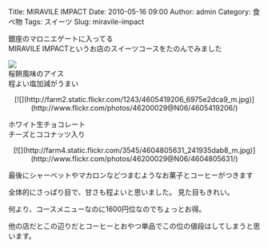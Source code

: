 Title: MIRAVILE IMPACT
Date: 2010-05-16 09:00
Author: admin
Category: 食べ物
Tags: スイーツ
Slug: miravile-impact

銀座のマロニエゲートに入ってる  
MIRAVILE IMPACTというお店のスイーツコースをたのんでみました

[![](http://farm2.static.flickr.com/1185/4605418676_fdf8efd8db_m.jpg)](http://www.flickr.com/photos/46200029@N06/4605418676/)  
桜餅風味のアイス  
程よい塩加減がうまい

<p>
<center>
[![](http://farm2.static.flickr.com/1243/4605419206_6975e2dca9_m.jpg)](http://www.flickr.com/photos/46200029@N06/4605419206/)

</center>
  
ホワイト生チョコレート  
チーズとココナッツ入り

</p>
<p>
<center>
[![](http://farm4.static.flickr.com/3545/4604805631_241935dab8_m.jpg)](http://www.flickr.com/photos/46200029@N06/4604805631/)

</center>
  
最後にシャーベットやマカロンなどつまむようなお菓子とコーヒーがつきます

</p>
全体的にさっぱり目で、甘さも程よいと思いました。  
見た目もきれい。

何より、コースメニューなのに1600円位なのでちょっとお得。  

他の店だとこの辺りだとコーヒーとおやつ単品でこの位の値段はしてしまうと思います。
